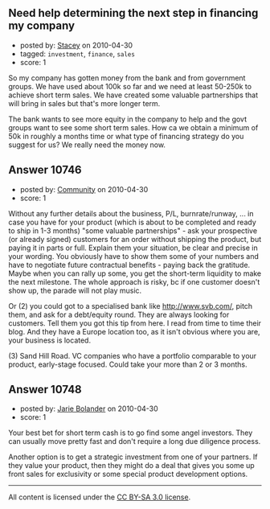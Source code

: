 ## Need help determining the next step in financing my company

- posted by: [Stacey](https://stackexchange.com/users/-1/9534-stacey) on 2010-04-30
- tagged: `investment`, `finance`, `sales`
- score: 1

So my company has gotten money from the bank and from government groups. We have used about 100k so far and we need at least 50-250k to achieve short term sales. We have created some valuable partnerships that will bring in sales but that's more longer term.

The bank wants to see more equity in the company to help and the govt groups want to see some short term sales. How ca we obtain a minimum of 50k in roughly a months time or what type of financing strategy do you suggest for us? We really need the money now.


## Answer 10746

- posted by: [Community](https://stackexchange.com/users/-1/-1-community) on 2010-04-30
- score: 1

Without any further details about the business, P/L, burnrate/runway, ... in case you have for your product (which is about to be completed and ready to ship in 1-3 months) "some valuable partnerships" - ask your prospective (or already signed) customers for an order without shipping the product, but paying it in parts or full. Explain them your situation, be clear and precise in your wording. You obviously have to show them some of your numbers and have to negotiate future contractual benefits - paying back the gratitude. Maybe when you can rally up some, you get the short-term liquidity to make the next milestone. The whole approach is risky, bc if one customer doesn't show up, the parade will not play music.

Or (2) you could got to a specialised bank like http://www.svb.com/, pitch them, and ask for a debt/equity round. They are always looking for customers. Tell them you got this tip from here. I read from time to time their blog. And they have a Europe location too, as it isn't obvious where you are, your business is located.

(3) Sand Hill Road. VC companies who have a portfolio comparable to your product, early-stage focused. Could take your more than 2 or 3 months. 


## Answer 10748

- posted by: [Jarie Bolander](https://stackexchange.com/users/-1/585-jarie-bolander) on 2010-04-30
- score: 1

Your best bet for short term cash is to go find some angel investors. They can usually move pretty fast and don't require a long due diligence process.

Another option is to get a strategic investment from one of your partners. If they value your product, then they might do a deal that gives you some up front sales for exclusivity or some special product development options.



---

All content is licensed under the [CC BY-SA 3.0 license](https://creativecommons.org/licenses/by-sa/3.0/).
